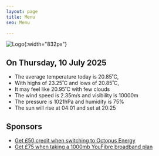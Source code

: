 ```yaml
---
layout: page
title: Menu
seo: Menu

---
```


![Logo](/images/logo.jpg){:width="832px"}

<!-- weather_marker starts -->
## On Thursday, 10 July 2025

- The average temperature today is 20.85˚C,
- With highs of 23.25˚C and lows of 20.85˚C,
- It may feel like 20.95˚C with few clouds
- The wind speed is 2.35m/s and visibility is 10000m
- The pressure is 1021hPa and humidity is 75%
- The sun will rise at 04:01 and set at 20:25

<!-- weather_marker ends -->

## Sponsors

- [Get £50 credit when switching to Octopus Energy](https://bit.ly/3oD1nnS)
- [Get £75 when taking a 1000mb YouFibre broadband plan](https://aklam.io/91zWhU?)
